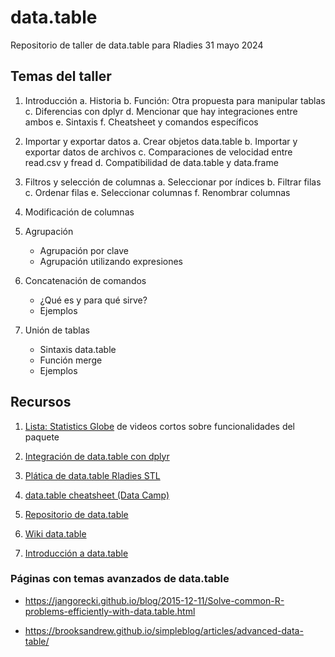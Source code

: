 # data.table
Repositorio de taller de data.table para Rladies 31 mayo 2024

## Temas del taller

1. Introducción
    a. Historia
    b. Función: Otra propuesta para manipular tablas
    c. Diferencias con dplyr
    d. Mencionar que hay integraciones entre ambos
    e. Sintaxis
    f. Cheatsheet y comandos específicos

2. Importar y exportar datos
    a. Crear objetos data.table
    b. Importar y exportar datos de archivos
    c. Comparaciones de velocidad entre read.csv y fread
    d. Compatibilidad de data.table y data.frame

3. Filtros y selección de columnas
    a. Seleccionar por índices
    b. Filtrar filas
    c. Ordenar filas
    e. Seleccionar columnas
    f. Renombrar columnas

4. Modificación de columnas 

5. Agrupación
    - Agrupación por clave
    - Agrupación utilizando expresiones

6. Concatenación de comandos
    - ¿Qué es y para qué sirve?
    - Ejemplos

7. Unión de tablas
    - Sintaxis data.table
    - Función merge 
    - Ejemplos





## Recursos 

1. [Lista: Statistics Globe](https://www.youtube.com/playlist?list=PLu6UwBFCnlEcb47DE-yWPjoEeZp10PDJz) de videos cortos sobre funcionalidades del paquete

2. [Integración de data.table con dplyr](https://www.youtube.com/watch?v=r0ricexnF6A&ab_channel=BusinessScience)

3. [Plática de data.table Rladies STL](https://www.youtube.com/watch?v=8wAv5nCRiUo&ab_channel=RLadiesSTL)

4. [data.table cheatsheet (Data Camp)](https://images.datacamp.com/image/upload/v1653830846/Marketing/Blog/data_table_cheat_sheet.pdf)

5. [Repositorio de data.table](https://github.com/Rdatatable/data.table)

6. [Wiki data.table](https://rdatatable.gitlab.io/data.table/) 

7. [Introducción a data.table](https://bookdown.org/paradinas_iosu/CursoR/data-table.html)



### Páginas con temas avanzados de data.table

- https://jangorecki.github.io/blog/2015-12-11/Solve-common-R-problems-efficiently-with-data.table.html

- https://brooksandrew.github.io/simpleblog/articles/advanced-data-table/

